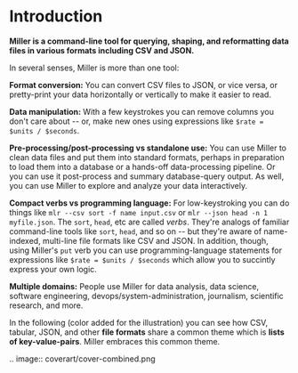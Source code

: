<!---  PLEASE DO NOT EDIT DIRECTLY. EDIT THE .md.in FILE PLEASE. --->
# Introduction

**Miller is a command-line tool for querying, shaping, and reformatting data files in various formats including CSV and JSON.**

In several senses, Miller is more than one tool:

**Format conversion:** You can convert CSV files to JSON, or vice versa, or
pretty-print your data horizontally or vertically to make it easier to read.

**Data manipulation:** With a few keystrokes you can remove columns you don't care about -- or, make new ones using expressions like ``$rate = $units / $seconds``.

**Pre-processing/post-processing vs standalone use:** You can use Miller to clean data files and put them into standard formats, perhaps in preparation to load them into a database or a hands-off data-processing pipeline. Or you can use it post-process and summary database-query output. As well, you can use Miller to explore and analyze your data interactively.

**Compact verbs vs programming language:** For low-keystroking you can do things like ``mlr --csv sort -f name input.csv`` or ``mlr --json head -n 1 myfile.json``. The ``sort``, ``head``, etc are called *verbs*. They're analogs of familiar command-line tools like ``sort``, ``head``, and so on -- but they're aware of name-indexed, multi-line file formats like CSV and JSON. In addition, though, using Miller's ``put`` verb you can use programming-language statements for expressions like ``$rate = $units / $seconds`` which allow you to succintly express your own logic.

**Multiple domains:** People use Miller for data analysis, data science, software engineering, devops/system-administration, journalism, scientific research, and more.

In the following (color added for the illustration) you can see how CSV, tabular, JSON, and other **file formats** share a common theme which is **lists of key-value-pairs**. Miller embraces this common theme.

.. image:: coverart/cover-combined.png
